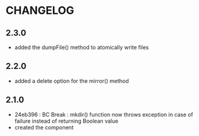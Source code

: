 CHANGELOG
=========

2.3.0
-----

 * added the dumpFile() method to atomically write files
 
2.2.0
-----

 * added a delete option for the mirror() method

2.1.0
-----

 * 24eb396 : BC Break : mkdir() function now throws exception in case of failure instead of returning Boolean value
 * created the component
